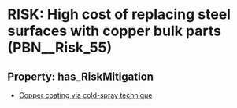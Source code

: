 # RISK: __High cost of replacing steel surfaces with copper bulk parts__ (PBN__Risk_55)

## Property: has_RiskMitigation

* [Copper coating via cold-spray technique](PBN__RiskMitigation_69)

